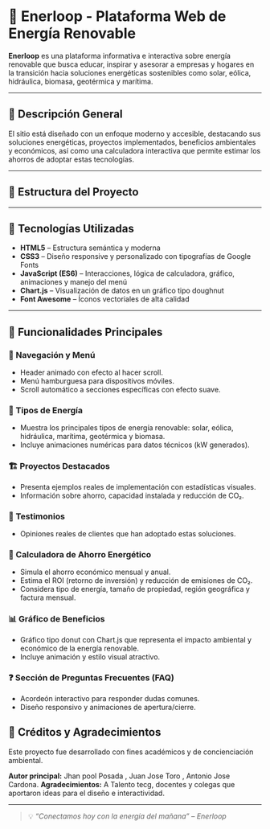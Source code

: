 # 🌱 Enerloop - Plataforma Web de Energía Renovable

**Enerloop** es una plataforma informativa e interactiva sobre energía renovable que busca educar, inspirar y asesorar a empresas y hogares en la transición hacia soluciones energéticas sostenibles como solar, eólica, hidráulica, biomasa, geotérmica y marítima.

---

## 📄 Descripción General

El sitio está diseñado con un enfoque moderno y accesible, destacando sus soluciones energéticas, proyectos implementados, beneficios ambientales y económicos, así como una calculadora interactiva que permite estimar los ahorros de adoptar estas tecnologías.

---

## 📁 Estructura del Proyecto


---

## 🚀 Tecnologías Utilizadas

- **HTML5** – Estructura semántica y moderna
- **CSS3** – Diseño responsive y personalizado con tipografías de Google Fonts
- **JavaScript (ES6)** – Interacciones, lógica de calculadora, gráfico, animaciones y manejo del menú
- **Chart.js** – Visualización de datos en un gráfico tipo doughnut
- **Font Awesome** – Íconos vectoriales de alta calidad

---

## 🧠 Funcionalidades Principales

### 🔻 Navegación y Menú

- Header animado con efecto al hacer scroll.
- Menú hamburguesa para dispositivos móviles.
- Scroll automático a secciones específicas con efecto suave.

### 🔋 Tipos de Energía

- Muestra los principales tipos de energía renovable: solar, eólica, hidráulica, marítima, geotérmica y biomasa.
- Incluye animaciones numéricas para datos técnicos (kW generados).

### 🏗️ Proyectos Destacados

- Presenta ejemplos reales de implementación con estadísticas visuales.
- Información sobre ahorro, capacidad instalada y reducción de CO₂.

### 💬 Testimonios

- Opiniones reales de clientes que han adoptado estas soluciones.

### 🧮 Calculadora de Ahorro Energético

- Simula el ahorro económico mensual y anual.
- Estima el ROI (retorno de inversión) y reducción de emisiones de CO₂.
- Considera tipo de energía, tamaño de propiedad, región geográfica y factura mensual.

### 📊 Gráfico de Beneficios

- Gráfico tipo donut con Chart.js que representa el impacto ambiental y económico de la energía renovable.
- Incluye animación y estilo visual atractivo.

### ❓ Sección de Preguntas Frecuentes (FAQ)

- Acordeón interactivo para responder dudas comunes.
- Diseño responsivo y animaciones de apertura/cierre.


## 🙌 Créditos y Agradecimientos

Este proyecto fue desarrollado con fines académicos y de concienciación ambiental.

**Autor principal:** Jhan pool Posada , Juan Jose Toro , Antonio Jose Cardona.
**Agradecimientos:** A Talento tecg, docentes y colegas que aportaron ideas para el diseño e interactividad.

---

> 💡 *“Conectamos hoy con la energía del mañana” – Enerloop*


